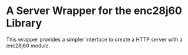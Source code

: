 # A Server Wrapper for the enc28j60 Library

This wrapper provides a simpler interface to create a HTTP server with a enc28j60 module.